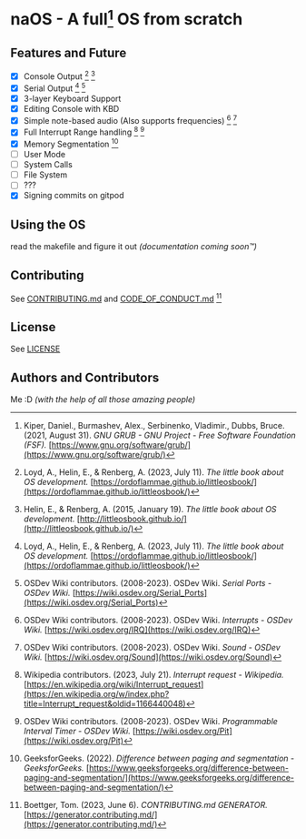 # naOS - A full[^3] OS from scratch

## Features and Future

- [x] Console Output [^1] [^2]
- [x] Serial Output [^1] [^4]
- [x] 3-layer Keyboard Support
- [x] Editing Console with KBD
- [x] Simple note-based audio (Also supports frequencies) [^8] [^9]
- [x] Full Interrupt Range handling [^6] [^10]
- [x] Memory Segmentation [^11]
- [ ] User Mode
- [ ] System Calls
- [ ] File System
- [ ] ???
- [x] Signing commits on gitpod

## Using the OS

read the makefile and figure it out *(documentation coming soon:tm:)*

## Contributing

See [CONTRIBUTING.md](CONTRIBUTING.md) and [CODE_OF_CONDUCT.md](CODE_OF_CONDUCT.md) [^5]

## License

See [LICENSE](LICENSE)

## Authors and Contributors

Me :D *(with the help of all those amazing people)*

 <!-- basing this whole section on the fact that github rearranges markdown references numbers -->
[^1]: Loyd, A., Helin, E., & Renberg, A. (2023, July 11). *The little book about OS development.* [https://ordoflammae.github.io/littleosbook/](https://ordoflammae.github.io/littleosbook/)
[^2]: Helin, E., & Renberg, A. (2015, January 19). *The little book about OS development.* [http://littleosbook.github.io/](http://littleosbook.github.io/)
[^3]: Kiper, Daniel., Burmashev, Alex., Serbinenko, Vladimir., Dubbs, Bruce. (2021, August 31). *GNU GRUB - GNU Project - Free Software Foundation (FSF).* [https://www.gnu.org/software/grub/](https://www.gnu.org/software/grub/)
[^4]: OSDev Wiki contributors. (2008-2023). OSDev Wiki. *Serial Ports - OSDev Wiki.* [https://wiki.osdev.org/Serial_Ports](https://wiki.osdev.org/Serial_Ports)
[^8]: OSDev Wiki contributors. (2008-2023). OSDev Wiki. *Interrupts - OSDev Wiki.* [https://wiki.osdev.org/IRQ](https://wiki.osdev.org/IRQ)
[^9]: OSDev Wiki contributors. (2008-2023). OSDev Wiki. *Sound - OSDev Wiki.* [https://wiki.osdev.org/Sound](https://wiki.osdev.org/Sound)
[^10]: OSDev Wiki contributors. (2008-2023). OSDev Wiki. *Programmable Interval Timer - OSDev Wiki.* [https://wiki.osdev.org/Pit](https://wiki.osdev.org/Pit)
[^5]: Boettger, Tom. (2023, June 6). *CONTRIBUTING.md GENERATOR.* [https://generator.contributing.md/](https://generator.contributing.md/)
[^6]: Wikipedia contributors. (2023, July 21). *Interrupt request - Wikipedia.* [https://en.wikipedia.org/wiki/Interrupt_request](https://en.wikipedia.org/w/index.php?title=Interrupt_request&oldid=1166440048)
[^11]: GeeksforGeeks. (2022). *Difference between paging and segmentation - GeeksforGeeks.* [https://www.geeksforgeeks.org/difference-between-paging-and-segmentation/](https://www.geeksforgeeks.org/difference-between-paging-and-segmentation/)
